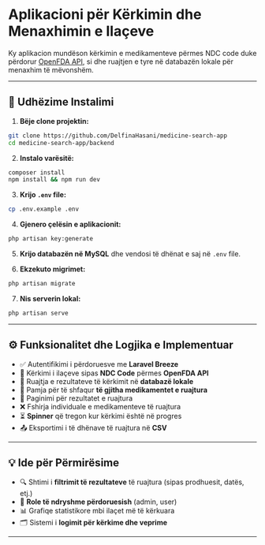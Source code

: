 # Aplikacioni për Kërkimin dhe Menaxhimin e Ilaçeve

Ky aplikacion mundëson kërkimin e medikamenteve përmes NDC code duke përdorur [OpenFDA API](https://open.fda.gov/apis/drug/ndc/), si dhe ruajtjen e tyre në databazën lokale për menaxhim të mëvonshëm.

---

## 🔧 Udhëzime Instalimi

1. **Bëje clone projektin:**
```bash
git clone https://github.com/DelfinaHasani/medicine-search-app
cd medicine-search-app/backend
```

2. **Instalo varësitë:**
```bash
composer install
npm install && npm run dev
```

3. **Krijo `.env` file:**
```bash
cp .env.example .env
```

4. **Gjenero çelësin e aplikacionit:**
```bash
php artisan key:generate
```

5. **Krijo databazën në MySQL** dhe vendosi të dhënat e saj në `.env` file.

6. **Ekzekuto migrimet:**
```bash
php artisan migrate
```

7. **Nis serverin lokal:**
```bash
php artisan serve
```

---

## ⚙️ Funksionalitet dhe Logjika e Implementuar

- ✅ Autentifikimi i përdoruesve me **Laravel Breeze**
- 🔎 Kërkimi i ilaçeve sipas **NDC Code** përmes **OpenFDA API**
- 💾 Ruajtja e rezultateve të kërkimit në **databazë lokale**
- 📄 Pamja për të shfaqur **të gjitha medikamentet e ruajtura**
- 📑 Paginimi për rezultatet e ruajtura
- ❌ Fshirja individuale e medikamenteve të ruajtura
- ⏳ **Spinner** që tregon kur kërkimi është në progres
- 📤 Eksportimi i të dhënave të ruajtura në **CSV**

---

## 💡 Ide për Përmirësime

- 🔍 Shtimi i **filtrimit të rezultateve** të ruajtura (sipas prodhuesit, datës, etj.)
- 👥 **Role të ndryshme përdoruesish** (admin, user)
- 📊 Grafiqe statistikore mbi ilaçet më të kërkuara
- 🗂️ Sistemi i **logimit për kërkime dhe veprime**

---
